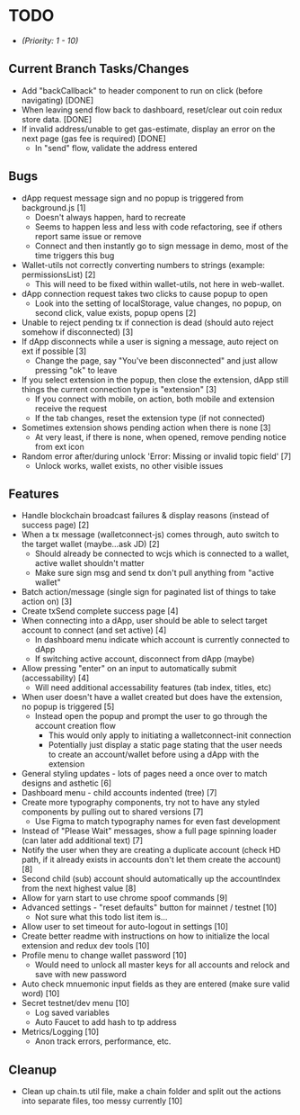 # TODO
* _(Priority: 1 - 10)_

## Current Branch Tasks/Changes
* Add "backCallback" to header component to run on click (before navigating) [DONE]
* When leaving send flow back to dashboard, reset/clear out coin redux store data. [DONE]
* If invalid address/unable to get gas-estimate, display an error on the next page (gas fee is required) [DONE]
  - In "send" flow, validate the address entered

## Bugs
* dApp request message sign and no popup is triggered from background.js [1]
  - Doesn't always happen, hard to recreate
  - Seems to happen less and less with code refactoring, see if others report same issue or remove
  - Connect and then instantly go to sign message in demo, most of the time triggers this bug
* Wallet-utils not correctly converting numbers to strings (example: permissionsList) [2]
  - This will need to be fixed within wallet-utils, not here in web-wallet.
* dApp connection request takes two clicks to cause popup to open 
  - Look into the setting of localStorage, value changes, no popup, on second click, value exists, popup opens [2]
* Unable to reject pending tx if connection is dead (should auto reject somehow if disconnected) [3]
* If dApp disconnects while a user is signing a message, auto reject on ext if possible [3]
  - Change the page, say "You've been disconnected" and just allow pressing "ok" to leave
* If you select extension in the popup, then close the extension, dApp still things the current connection type is "extension" [3]
  - If you connect with mobile, on action, both mobile and extension receive the request
  - If the tab changes, reset the extension type (if not connected)
* Sometimes extension shows pending action when there is none [3]
  - At very least, if there is none, when opened, remove pending notice from ext icon
* Random error after/during unlock 'Error: Missing or invalid topic field' [7]
  - Unlock works, wallet exists, no other visible issues

## Features
* Handle blockchain broadcast failures & display reasons (instead of success page) [2]
* When a tx message (walletconnect-js) comes through, auto switch to the target wallet (maybe...ask JD) [2]
  - Should already be connected to wcjs which is connected to a wallet, active wallet shouldn't matter
  - Make sure sign msg and send tx don't pull anything from "active wallet"
* Batch action/message (single sign for paginated list of things to take action on) [3]
* Create txSend complete success page [4]
* When connecting into a dApp, user should be able to select target account to connect (and set active) [4]
  - In dashboard menu indicate which account is currently connected to dApp
  - If switching active account, disconnect from dApp (maybe)
* Allow pressing "enter" on an input to automatically submit (accessability) [4]
  - Will need additional accessability features (tab index, titles, etc)
* When user doesn't have a wallet created but does have the extension, no popup is triggered [5]
  - Instead open the popup and prompt the user to go through the account creation flow
    - This would only apply to initiating a walletconnect-init connection
    - Potentially just display a static page stating that the user needs to create an account/wallet before using a dApp with the extension
* General styling updates - lots of pages need a once over to match designs and asthetic [6]
* Dashboard menu - child accounts indented (tree) [7]
* Create more typography components, try not to have any styled components by pulling out to shared versions [7]
  - Use Figma to match typography names for even fast development
* Instead of "Please Wait" messages, show a full page spinning loader (can later add additional text) [7]
* Notify the user when they are creating a duplicate account (check HD path, if it already exists in accounts don't let them create the account) [8]
* Second child (sub) account should automatically up the accountIndex from the next highest value [8]
* Allow for yarn start to use chrome spoof commands [9]
* Advanced settings - "reset defaults" button for mainnet / testnet [10]
  - Not sure what this todo list item is...
* Allow user to set timeout for auto-logout in settings [10]
* Create better readme with instructions on how to initialize the local extension and redux dev tools [10]
* Profile menu to change wallet password [10]
  - Would need to unlock all master keys for all accounts and relock and save with new password
* Auto check mnuemonic input fields as they are entered (make sure valid word) [10]
* Secret testnet/dev menu [10]
  - Log saved variables
  - Auto Faucet to add hash to tp address
* Metrics/Logging [10]
  - Anon track errors, performance, etc.

## Cleanup
* Clean up chain.ts util file, make a chain folder and split out the actions into separate files, too messy currently [10]

